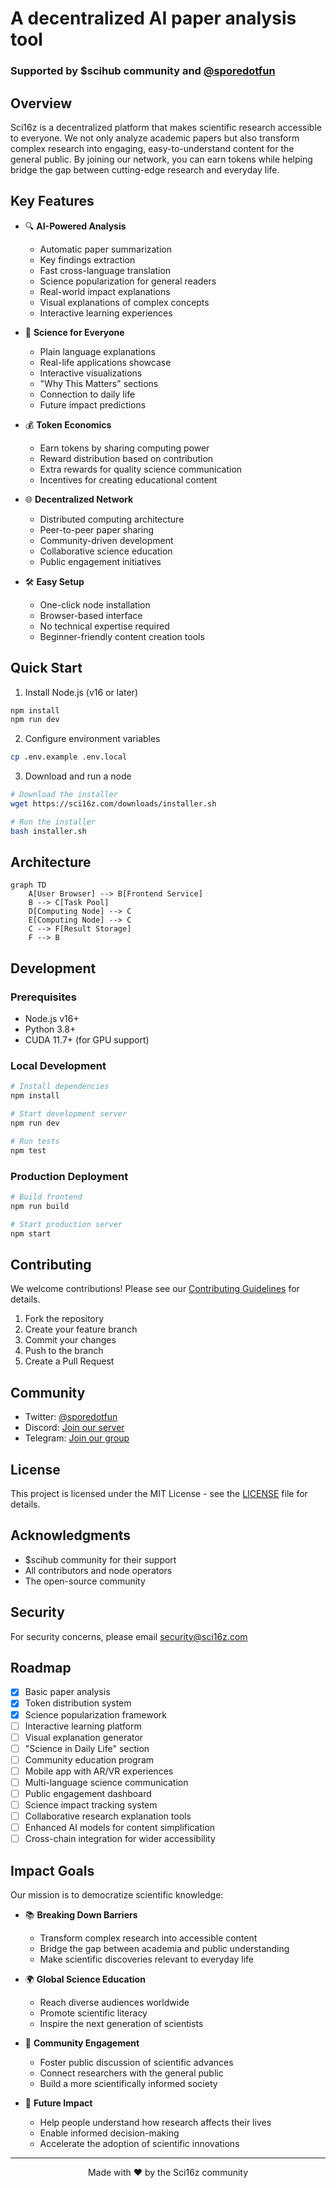 # A decentralized AI paper analysis tool

### Supported by $scihub community and [@sporedotfun](https://x.com/sporedotfun)



## Overview

Sci16z is a decentralized platform that makes scientific research accessible to everyone. We not only analyze academic papers but also transform complex research into engaging, easy-to-understand content for the general public. By joining our network, you can earn tokens while helping bridge the gap between cutting-edge research and everyday life.

## Key Features

- 🔍 **AI-Powered Analysis**
  - Automatic paper summarization
  - Key findings extraction
  - Fast cross-language translation
  - Science popularization for general readers
  - Real-world impact explanations
  - Visual explanations of complex concepts
  - Interactive learning experiences

- 🌟 **Science for Everyone**
  - Plain language explanations
  - Real-life applications showcase
  - Interactive visualizations
  - "Why This Matters" sections
  - Connection to daily life
  - Future impact predictions

- 💰 **Token Economics**
  - Earn tokens by sharing computing power
  - Reward distribution based on contribution
  - Extra rewards for quality science communication
  - Incentives for creating educational content

- 🌐 **Decentralized Network**
  - Distributed computing architecture
  - Peer-to-peer paper sharing
  - Community-driven development
  - Collaborative science education
  - Public engagement initiatives

- 🛠 **Easy Setup**
  - One-click node installation
  - Browser-based interface
  - No technical expertise required
  - Beginner-friendly content creation tools

## Quick Start

1. Install Node.js (v16 or later)
```bash
npm install
npm run dev
```

2. Configure environment variables
```bash
cp .env.example .env.local
```

3. Download and run a node
```bash
# Download the installer
wget https://sci16z.com/downloads/installer.sh

# Run the installer
bash installer.sh
```

## Architecture

```mermaid
graph TD
    A[User Browser] --> B[Frontend Service]
    B --> C[Task Pool]
    D[Computing Node] --> C
    E[Computing Node] --> C
    C --> F[Result Storage]
    F --> B
```

## Development

### Prerequisites
- Node.js v16+
- Python 3.8+
- CUDA 11.7+ (for GPU support)

### Local Development
```bash
# Install dependencies
npm install

# Start development server
npm run dev

# Run tests
npm test
```

### Production Deployment
```bash
# Build frontend
npm run build

# Start production server
npm start
```

## Contributing

We welcome contributions! Please see our [Contributing Guidelines](CONTRIBUTING.md) for details.

1. Fork the repository
2. Create your feature branch
3. Commit your changes
4. Push to the branch
5. Create a Pull Request

## Community

- Twitter: [@sporedotfun](https://x.com/sporedotfun)
- Discord: [Join our server](https://discord.gg/sci16z)
- Telegram: [Join our group](https://t.me/sci16z)

## License

This project is licensed under the MIT License - see the [LICENSE](LICENSE) file for details.

## Acknowledgments

- $scihub community for their support
- All contributors and node operators
- The open-source community

## Security

For security concerns, please email security@sci16z.com

## Roadmap

- [x] Basic paper analysis
- [x] Token distribution system
- [x] Science popularization framework
- [ ] Interactive learning platform
- [ ] Visual explanation generator
- [ ] "Science in Daily Life" section
- [ ] Community education program
- [ ] Mobile app with AR/VR experiences
- [ ] Multi-language science communication
- [ ] Public engagement dashboard
- [ ] Science impact tracking system
- [ ] Collaborative research explanation tools
- [ ] Enhanced AI models for content simplification
- [ ] Cross-chain integration for wider accessibility

## Impact Goals

Our mission is to democratize scientific knowledge:

- 📚 **Breaking Down Barriers**
  - Transform complex research into accessible content
  - Bridge the gap between academia and public understanding
  - Make scientific discoveries relevant to everyday life

- 🌍 **Global Science Education**
  - Reach diverse audiences worldwide
  - Promote scientific literacy
  - Inspire the next generation of scientists

- 🤝 **Community Engagement**
  - Foster public discussion of scientific advances
  - Connect researchers with the general public
  - Build a more scientifically informed society

- 🚀 **Future Impact**
  - Help people understand how research affects their lives
  - Enable informed decision-making
  - Accelerate the adoption of scientific innovations

---

<p align="center">Made with ❤️ by the Sci16z community</p>